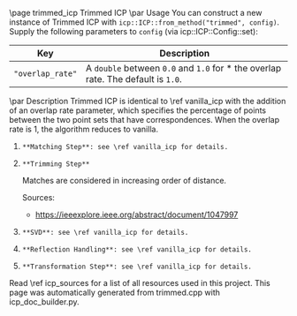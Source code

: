 \page trimmed_icp Trimmed ICP
\par Usage
You can construct a new instance of Trimmed ICP with `icp::ICP::from_method("trimmed", config)`. Supply the following parameters to `config` (via icp::ICP::Config::set):

Key | Description
--- | ---
`"overlap_rate"` | A `double` between `0.0` and `1.0` for      * the overlap rate. The default is `1.0`. 

\par Description
Trimmed ICP is identical to \ref vanilla_icp with the addition of an
overlap rate parameter, which specifies the percentage of points between the two
point sets that have correspondences. When the overlap rate is 1, the algorithm
reduces to vanilla.

1.     **Matching Step**: see \ref vanilla_icp for details.

2.     **Trimming Step**
    
    Matches are considered in increasing order of distance.
    
    Sources:  
    - https://ieeexplore.ieee.org/abstract/document/1047997


3.     **SVD**: see \ref vanilla_icp for details.

4.     **Reflection Handling**: see \ref vanilla_icp for details.

5.     **Transformation Step**: see \ref vanilla_icp for details.


Read \ref icp_sources for a list of all resources used in this project.
This page was automatically generated from trimmed.cpp with icp_doc_builder.py.